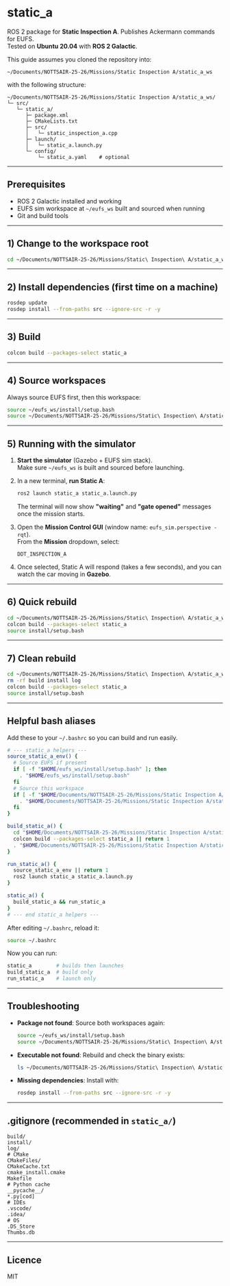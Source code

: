 # static_a

ROS 2 package for **Static Inspection A**. Publishes Ackermann commands for EUFS.  
Tested on **Ubuntu 20.04** with **ROS 2 Galactic**.

This guide assumes you cloned the repository into:

```
~/Documents/NOTTSAIR-25-26/Missions/Static Inspection A/static_a_ws
```

with the following structure:

```
~/Documents/NOTTSAIR-25-26/Missions/Static Inspection A/static_a_ws/
└─ src/
   └─ static_a/
      ├─ package.xml
      ├─ CMakeLists.txt
      ├─ src/
      │   └─ static_inspection_a.cpp
      ├─ launch/
      │   └─ static_a.launch.py
      └─ config/
          └─ static_a.yaml    # optional
```

---

## Prerequisites
- ROS 2 Galactic installed and working
- EUFS sim workspace at `~/eufs_ws` built and sourced when running
- Git and build tools

---

## 1) Change to the workspace root
```bash
cd ~/Documents/NOTTSAIR-25-26/Missions/Static\ Inspection\ A/static_a_ws
```

---

## 2) Install dependencies (first time on a machine)
```bash
rosdep update
rosdep install --from-paths src --ignore-src -r -y
```

---

## 3) Build
```bash
colcon build --packages-select static_a
```

---

## 4) Source workspaces
Always source EUFS first, then this workspace:

```bash
source ~/eufs_ws/install/setup.bash
source ~/Documents/NOTTSAIR-25-26/Missions/Static\ Inspection\ A/static_a_ws/install/setup.bash
```

---

## 5) Running with the simulator

1. **Start the simulator** (Gazebo + EUFS sim stack).  
   Make sure `~/eufs_ws` is built and sourced before launching.  

2. In a new terminal, **run Static A**:
   ```bash
   ros2 launch static_a static_a.launch.py
   ```

   The terminal will now show **"waiting"** and **"gate opened"** messages once the mission starts.

3. Open the **Mission Control GUI** (window name: `eufs_sim.perspective - rqt`).  
   From the **Mission** dropdown, select:
   ```
   DDT_INSPECTION_A
   ```

4. Once selected, Static A will respond (takes a few seconds), and you can watch the car moving in **Gazebo**.  

---

## 6) Quick rebuild
```bash
cd ~/Documents/NOTTSAIR-25-26/Missions/Static\ Inspection\ A/static_a_ws
colcon build --packages-select static_a
source install/setup.bash
```

---

## 7) Clean rebuild
```bash
cd ~/Documents/NOTTSAIR-25-26/Missions/Static\ Inspection\ A/static_a_ws
rm -rf build install log
colcon build --packages-select static_a
source install/setup.bash
```

---

## Helpful bash aliases
Add these to your `~/.bashrc` so you can build and run easily.

```bash
# --- static_a helpers ---
source_static_a_env() {
  # Source EUFS if present
  if [ -f "$HOME/eufs_ws/install/setup.bash" ]; then
    . "$HOME/eufs_ws/install/setup.bash"
  fi
  # Source this workspace
  if [ -f "$HOME/Documents/NOTTSAIR-25-26/Missions/Static Inspection A/static_a_ws/install/setup.bash" ]; then
    . "$HOME/Documents/NOTTSAIR-25-26/Missions/Static Inspection A/static_a_ws/install/setup.bash"
  fi
}

build_static_a() {
  cd "$HOME/Documents/NOTTSAIR-25-26/Missions/Static Inspection A/static_a_ws" || return 1
  colcon build --packages-select static_a || return 1
  . "$HOME/Documents/NOTTSAIR-25-26/Missions/Static Inspection A/static_a_ws/install/setup.bash"
}

run_static_a() {
  source_static_a_env || return 1
  ros2 launch static_a static_a.launch.py
}

static_a() {
  build_static_a && run_static_a
}
# --- end static_a helpers ---
```

After editing `~/.bashrc`, reload it:
```bash
source ~/.bashrc
```

Now you can run:
```bash
static_a        # builds then launches
build_static_a  # build only
run_static_a    # launch only
```

---

## Troubleshooting
- **Package not found**: Source both workspaces again:
  ```bash
  source ~/eufs_ws/install/setup.bash
  source ~/Documents/NOTTSAIR-25-26/Missions/Static\ Inspection\ A/static_a_ws/install/setup.bash
  ```
- **Executable not found**: Rebuild and check the binary exists:
  ```bash
  ls ~/Documents/NOTTSAIR-25-26/Missions/Static\ Inspection\ A/static_a_ws/install/static_a/lib/static_a/static_inspection_a
  ```
- **Missing dependencies**: Install with:
  ```bash
  rosdep install --from-paths src --ignore-src -r -y
  ```

---

## .gitignore (recommended in `static_a/`)
```
build/
install/
log/
# CMake
CMakeFiles/
CMakeCache.txt
cmake_install.cmake
Makefile
# Python cache
__pycache__/
*.py[cod]
# IDEs
.vscode/
.idea/
# OS
.DS_Store
Thumbs.db
```

---

## Licence
MIT

